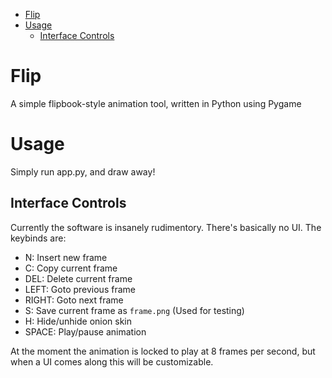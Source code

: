 - [Flip](#flip)
- [Usage](#usage)
  - [Interface Controls](#interface-controls)

# Flip
A simple flipbook-style animation tool, written in Python using Pygame

# Usage
Simply run app.py, and draw away!

## Interface Controls
Currently the software is insanely rudimentory. There's basically no UI.
The keybinds are:
* N: Insert new frame
* C: Copy current frame
* DEL: Delete current frame
* LEFT: Goto previous frame
* RIGHT: Goto next frame
* S: Save current frame as `frame.png` (Used for testing)
* H: Hide/unhide onion skin
* SPACE: Play/pause animation

At the moment the animation is locked to play at 8 frames per second,
but when a UI comes along this will be customizable.